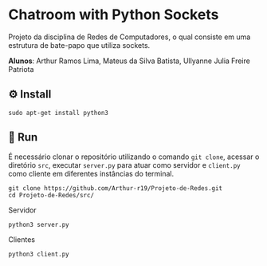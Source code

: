 # Chatroom with Python Sockets 

Projeto da disciplina de Redes de Computadores, o qual consiste em uma estrutura de bate-papo que utiliza sockets.

**Alunos**: Arthur Ramos Lima, Mateus da Silva Batista, Ullyanne Julia Freire Patriota

## :gear: Install
```
sudo apt-get install python3
```

## 🔌 Run
É necessário clonar o repositório utilizando o comando `git clone`, acessar o diretório `src`, executar `server.py` para atuar como servidor e `client.py` como cliente em diferentes instâncias do terminal.

````
git clone https://github.com/Arthur-r19/Projeto-de-Redes.git
cd Projeto-de-Redes/src/
````
Servidor
````
python3 server.py
````

Clientes
````
python3 client.py
````

